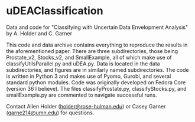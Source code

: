 # uDEAClassification
Data and code for "Classifying with Uncertain Data Envelopment Analysis" by A. Holder and C. Garner

This code and data archive contains everything to reproduce the results in the aforementioned paper.
There are three subdirectories, those being Prostate_v2, Stocks_v2, and SmallExample, all of which
make use of classifyUtilsParallel.py and uDEA.py. Data is located in the data subdirectories, and
figures are in similarly named subdirectories. The code is written in Python 3 and makes use of Pyomo,
Gurobi, and several standard python modules. Code was originally developed on Fedora Core (version 36
I believe). The files classifyProstate.py, classifyStocks.py, and smallExample.py are commented to
navigate successful runs.

Contact Allen Holder (holder@rose-hulman.edu) or Casey Garner (garne214@umn.edu) for questions.
